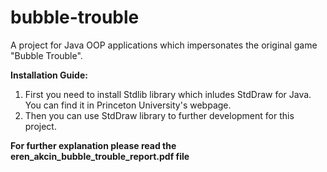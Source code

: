 # bubble-trouble
A project for Java OOP applications which impersonates the original game "Bubble Trouble".


**Installation Guide:**

1. First you need to install Stdlib library which inludes StdDraw for Java. You can find it in Princeton University's webpage.
2. Then you can use StdDraw library to further development for this project.

**For further explanation please read the eren_akcin_bubble_trouble_report.pdf file**
